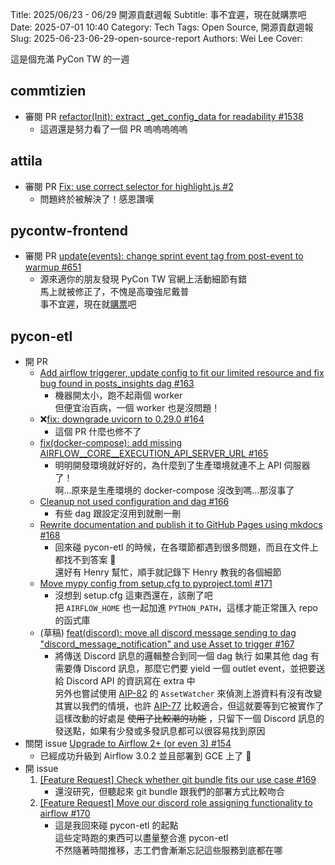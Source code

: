 Title: 2025/06/23 - 06/29 開源貢獻週報
Subtitle: 事不宜遲，現在就購票吧
Date: 2025-07-01 10:40
Category: Tech
Tags: Open Source, 開源貢獻週報
Slug: 2025-06-23-06-29-open-source-report
Authors: Wei Lee
Cover:

這是個充滿 PyCon TW 的一週

<!--more-->

## commtizien
* 審閱 PR [refactor(Init): extract _get_config_data for readability #1538](https://github.com/commitizen-tools/commitizen/pull/1538)
    * 這週還是努力看了一個 PR 嗚嗚嗚嗚嗚

## attila
* 審閱 PR [Fix: use correct selector for highlight.js #2](https://github.com/Lee-W/attila/pull/2)
    * 問題終於被解決了！感恩讚嘆

## pycontw-frontend
* 審閱 PR [update(events): change sprint event tag from post-event to warmup #651](https://github.com/pycontw/pycontw-frontend/pull/651)
    * 源來適你的朋友發現 PyCon TW 官網上活動細節有錯  
      馬上就被修正了，不愧是高瓊強尼戴普  
      事不宜遲，現在就[購票](https://tw.pycon.org/2025/registration/tickets)吧

## pycon-etl
* 開 PR
    * [Add airflow triggerer, update config to fit our limited resource and fix bug found in posts_insights dag #163](https://github.com/pycontw/pycon-etl/pull/163)
        * 機器開太小，跑不起兩個 worker  
          但便宜治百病，一個 worker 也是沒問題！
    * ❌[fix: downgrade uvicorn to 0.29.0 #164](https://github.com/pycontw/pycon-etl/pull/164)
        * 這個 PR 什麼也修不了
    * [fix(docker-compose): add missing AIRFLOW__CORE__EXECUTION_API_SERVER_URL #165](https://github.com/pycontw/pycon-etl/pull/165)
        * 明明開發環境就好好的，為什麼到了生產環境就連不上 API 伺服器了！  
          啊...原來是生產環境的 docker-compose 沒改到嗎...那沒事了
    * [Cleanup not used configuration and dag #166](https://github.com/pycontw/pycon-etl/pull/166)
        * 有些 dag 跟設定沒用到就刪一刪
    * [Rewrite documentation and publish it to GitHub Pages using mkdocs #168](https://github.com/pycontw/pycon-etl/pull/168)
        * 回來碰 pycon-etl 的時候，在各環節都遇到很多問題，而且在文件上都找不到答案 🥲  
          還好有 Henry 幫忙，順手就記錄下 Henry 教我的各個細節
    * [Move mypy config from setup.cfg to pyproject.toml #171](https://github.com/pycontw/pycon-etl/pull/171)
        * 沒想到 setup.cfg 這東西還在，該刪了吧  
          把 `AIRFLOW_HOME` 也一起加進 `PYTHON_PATH`，這樣才能正常匯入 repo 的函式庫
    * (草稿) [feat(discord): move all discord message sending to dag "discord_message_notification" and use Asset to trigger #167](https://github.com/pycontw/pycon-etl/pull/167)
        * 將傳送 Discord 訊息的邏輯整合到同一個 dag 執行
          如果其他 dag 有需要傳 Discord 訊息，那麼它們要 yield 一個 outlet event，並把要送給 Discord API 的資訊寫在 extra 中  
          另外也嘗試使用 [AIP-82](https://cwiki.apache.org/confluence/display/AIRFLOW/AIP-82+External+event+driven+scheduling+in+Airflow) 的 `AssetWatcher` 來偵測上游資料有沒有改變  
          其實以我們的情境，也許 [AIP-77](https://cwiki.apache.org/confluence/display/AIRFLOW/%5BWIP%5D+AIP-77+Asset+Validations) 比較適合，但這就要等到它被實作了
          這樣改動的好處是 ~~使用了比較潮的功能~~ ，只留下一個 Discord 訊息的發送點，如果有少發或多發訊息都可以很容易找到原因
* 關閉 issue [Upgrade to Airflow 2+ (or even 3) #154](https://github.com/pycontw/pycon-etl/issues/154)
    * 已經成功升級到 Airflow 3.0.2 並且部署到 GCE 上了 🎉
* 開 issue
    1. [[Feature Request] Check whether git bundle fits our use case #169](https://github.com/pycontw/pycon-etl/issues/169)
        * 還沒研究，但聽起來 git bundle 跟我們的部署方式比較吻合
    2. [[Feature Request] Move our discord role assigning functionality to airflow #170](https://github.com/pycontw/pycon-etl/issues/170)
        * 這是我回來碰 pycon-etl 的起點  
          這些定時跑的東西可以盡量整合進 pycon-etl  
          不然隨著時間推移，志工們會漸漸忘記這些服務到底都在哪
